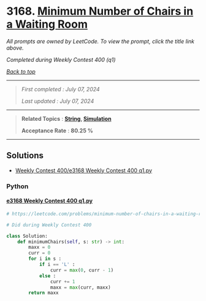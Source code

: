 # 3168. [Minimum Number of Chairs in a Waiting Room](<https://leetcode.com/problems/minimum-number-of-chairs-in-a-waiting-room>)

*All prompts are owned by LeetCode. To view the prompt, click the title link above.*

*Completed during Weekly Contest 400 (q1)*

*[Back to top](<../README.md>)*

------

> *First completed : July 07, 2024*
>
> *Last updated : July 07, 2024*

------

> **Related Topics** : **[String](<by_topic/String.md>), [Simulation](<by_topic/Simulation.md>)**
>
> **Acceptance Rate** : **80.25 %**

------

## Solutions

- [Weekly Contest 400/e3168 Weekly Contest 400 q1.py](<../my-submissions/Weekly Contest 400/e3168 Weekly Contest 400 q1.py>)
### Python
#### [e3168 Weekly Contest 400 q1.py](<../my-submissions/Weekly Contest 400/e3168 Weekly Contest 400 q1.py>)
```Python
# https://leetcode.com/problems/minimum-number-of-chairs-in-a-waiting-room/description/

# Did during Weekly Contest 400

class Solution:
    def minimumChairs(self, s: str) -> int:
        maxx = 0
        curr = 0
        for i in s :
            if i == 'L' :
                curr = max(0, curr - 1)
            else :
                curr += 1
                maxx = max(curr, maxx)
        return maxx
```

